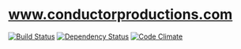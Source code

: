 www.conductorproductions.com
============================

[![Build Status](https://travis-ci.org/remomueller/www.conductorproductions.com.svg)](https://travis-ci.org/remomueller/www.conductorproductions.com)
[![Dependency Status](https://gemnasium.com/remomueller/www.conductorproductions.com.svg)](https://gemnasium.com/remomueller/www.conductorproductions.com)
[![Code Climate](https://codeclimate.com/github/remomueller/www.conductorproductions.com/badges/gpa.svg)](https://codeclimate.com/github/remomueller/www.conductorproductions.com)
